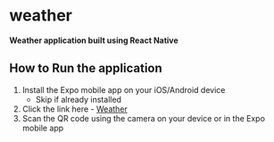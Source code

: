 # weather
**Weather application built using React Native**
    
## How to Run the application
1. Install the Expo mobile app  on your iOS/Android device
    - Skip if already installed
2. Click the link here - [Weather](https://expo.io/@vancepope/weather)
3. Scan the QR code using the camera on your device or in the Expo mobile app


    
